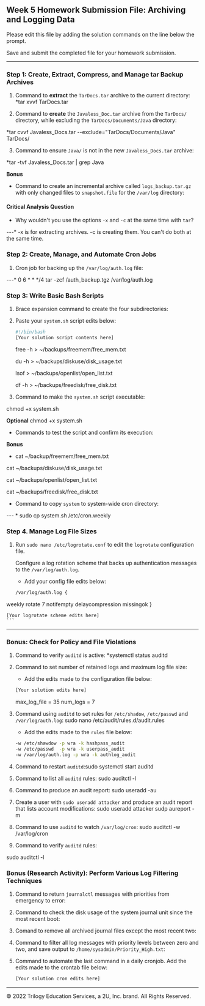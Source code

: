 ## Week 5 Homework Submission File: Archiving and Logging Data

Please edit this file by adding the solution commands on the line below the prompt.

Save and submit the completed file for your homework submission.

---

### Step 1: Create, Extract, Compress, and Manage tar Backup Archives

1. Command to **extract** the `TarDocs.tar` archive to the current directory: 
*tar xvvf TarDocs.tar

2. Command to **create** the `Javaless_Doc.tar` archive from the `TarDocs/` directory, while excluding the `TarDocs/Documents/Java` directory:

*tar cvvf Javaless_Docs.tar --exclude="TarDocs/Documents/Java" TarDocs/

3. Command to ensure `Java/` is not in the new `Javaless_Docs.tar` archive:

*tar -tvf Javaless_Docs.tar | grep Java

**Bonus** 
- Command to create an incremental archive called `logs_backup.tar.gz` with only changed files to `snapshot.file` for the `/var/log` directory:



#### Critical Analysis Question

- Why wouldn't you use the options `-x` and `-c` at the same time with `tar`?

---* -x is for extracting archives. -c is creating them. You can't do both at the same time.

### Step 2: Create, Manage, and Automate Cron Jobs

1. Cron job for backing up the `/var/log/auth.log` file:

---* 0 6 * * */4   tar -zcf /auth_backup.tgz /var/log/auth.log

### Step 3: Write Basic Bash Scripts

1. Brace expansion command to create the four subdirectories:

2. Paste your `system.sh` script edits below:

    ```bash
    #!/bin/bash
    [Your solution script contents here]
    ```
    free -h > ~/backups/freemem/free_mem.txt

    du -h > ~/backups/diskuse/disk_usage.txt

    lsof > ~/backups/openlist/open_list.txt

    df -h > ~/backups/freedisk/free_disk.txt


3. Command to make the `system.sh` script executable:

chmod +x system.sh

**Optional** chmod +x system.sh
- Commands to test the script and confirm its execution:

**Bonus**
* cat ~/backup/freemem/free_mem.txt


cat ~/backups/diskuse/disk_usage.txt


cat ~/backups/openlist/open_list.txt


cat ~/backups/freedisk/free_disk.txt
- Command to copy `system` to system-wide cron directory:

--- * sudo cp system.sh /etc/cron.weekly

### Step 4. Manage Log File Sizes
 
1. Run `sudo nano /etc/logrotate.conf` to edit the `logrotate` configuration file. 

    Configure a log rotation scheme that backs up authentication messages to the `/var/log/auth.log`.

    - Add your config file edits below:

    ```bash
    /var/log/auth.log {
  weekly
  rotate 7
  notifempty
  delaycompression
  missingok
}

    [Your logrotate scheme edits here]
    ```
---

### Bonus: Check for Policy and File Violations

1. Command to verify `auditd` is active:
*systemctl status auditd
2. Command to set number of retained logs and maximum log file size:

    - Add the edits made to the configuration file below:

    ```bash sudo nano /etc/audit/auditd.conf
    [Your solution edits here]
    ```
    max_log_file = 35
    num_logs = 7


3. Command using `auditd` to set rules for `/etc/shadow`, `/etc/passwd` and `/var/log/auth.log`:
sudo nano /etc/audit/rules.d/audit.rules

    - Add the edits made to the `rules` file below:

    ```bash
    -w /etc/shawdow -p wra -k hashpass_audit
    -w /etc/passwd  -p wra -k userpass_audit
    -w /var/log/auth.log -p wra -k authlog_audit


4. Command to restart `auditd`:sudo systemctl start auditd

5. Command to list all `auditd` rules: sudo auditctl -l 

6. Command to produce an audit report: sudo useradd -au

7. Create a user with `sudo useradd attacker` and produce an audit report that lists account modifications:
sudo useradd attacker
sudp aureport -m 

8. Command to use `auditd` to watch `/var/log/cron`:
sudo auditctl -w /var/log/cron


9. Command to verify `auditd` rules:

sudo auditctl -l 

### Bonus (Research Activity): Perform Various Log Filtering Techniques

1. Command to return `journalctl` messages with priorities from emergency to error:

1. Command to check the disk usage of the system journal unit since the most recent boot:

1. Comand to remove all archived journal files except the most recent two:


1. Command to filter all log messages with priority levels between zero and two, and save output to `/home/sysadmin/Priority_High.txt`:

1. Command to automate the last command in a daily cronjob. Add the edits made to the crontab file below:

    ```bash
    [Your solution cron edits here]
    ```

---
© 2022 Trilogy Education Services, a 2U, Inc. brand. All Rights Reserved.
